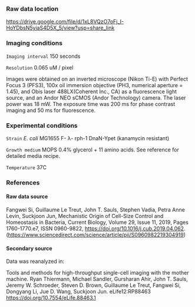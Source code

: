 ### Raw data location
https://drive.google.com/file/d/1xL8VQzO7oFj_I-HoYDbsN5yiaS4D5X_5/view?usp=share_link

### Imaging conditions
`Imaging interval` 150 seconds

`Resolution` 0.065 uM / pixel

Images were obtained on an inverted microscope (Nikon Ti-E) with Perfect Focus 3 (PFS3), 100x oil immersion objective (PH3, numerical aperture = 1.45), and Obis laser 488LX(Coherent Inc., CA) as a fluorescence light source, and an Andor NEO sCMOS (Andor Technology) camera. The laser power was 18 mW. The exposure time was 200 ms for phase contrast imaging and 50 ms for fluorescence.

### Experimental conditions
`Strain` _E. coli_ MG1655 F- λ- rph-1 DnaN-Ypet (kanamycin resistant)

`Growth medium` MOPS 0.4% glycerol + 11 amino acids. See reference for detailed media recipe.

`Temperature` 37C


### References

#### Raw data source
Fangwei Si, Guillaume Le Treut, John T. Sauls, Stephen Vadia, Petra Anne Levin, Suckjoon Jun,
Mechanistic Origin of Cell-Size Control and Homeostasis in Bacteria,
Current Biology,
Volume 29, Issue 11,
2019,
Pages 1760-1770.e7,
ISSN 0960-9822,
https://doi.org/10.1016/j.cub.2019.04.062.
(https://www.sciencedirect.com/science/article/pii/S0960982219304919)

#### Secondary source
Data was reanalyzed in:

Tools and methods for high-throughput single-cell imaging with the mother machine. Ryan Thiermann, Michael Sandler, Gursharan Ahir, John T. Sauls, Jeremy W. Schroeder, Steven D. Brown, Guillaume Le Treut, Fangwei Si, Dongyang Li, Jue D. Wang, Suckjoon Jun. eLife12:RP88463 https://doi.org/10.7554/eLife.88463.1
